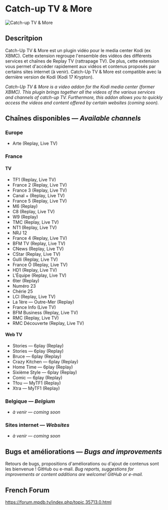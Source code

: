 # Catch-up TV & More
![Catch-up TV & More](https://github.com/SylvainCecchetto/plugin.video.catchuptvandmore/raw/master/icon.png)

## Descritpion
Catch-Up TV & More est un plugin vidéo pour le media center Kodi (ex XBMC).
Cette extension regroupe l'ensemble des vidéos des différents services et chaînes de Replay TV (rattrapage TV). De plus, cette extension vous permet d'accéder rapidement aux vidéos et contenus proposés par certains sites internet (à venir).
Catch-Up TV & More est compatible avec la dernière version de Kodi (Kodi 17 Krypton).

*Catch-Up TV & More is a video addon for the Kodi media center (former XBMC).*
*This plugin brings together all the videos of the various services and channels of catch-up TV. Furthermore, this addon allows you to quickly access the videos and content offered by certain websites (coming soon).*

## Chaînes disponibles — *Available channels*
### Europe
- Arte (Replay, Live TV)

### France
#### TV
- TF1 (Replay, Live TV)
- France 2 (Replay, Live TV)
- France 3 (Replay, Live TV)
- Canal + (Replay, Live TV)
- France 5 (Replay, Live TV)
- M6 (Replay)
- C8 (Replay, Live TV)
- W9 (Replay)
- TMC (Replay, Live TV)
- NT1 (Replay, Live TV)
- NRJ 12
- France 4 (Replay, Live TV)
- BFM TV (Replay, Live TV)
- CNews (Replay, Live TV)
- CStar (Replay, Live TV)
- Gulli (Replay, Live TV)
- France Ô (Replay, Live TV)
- HD1 (Replay, Live TV)
- L'Équipe (Replay, Live TV)
- 6ter (Replay)
- Numéro 23
- Chérie 25
- LCI (Replay, Live TV)
- La 1ère — Outre-Mer (Replay)
- France Info (Live TV)
- BFM Business (Replay, Live TV)
- RMC (Replay, Live TV)
- RMC Découverte (Replay, Live TV)

#### Web TV
- Stories — 6play (Replay)
- Stories — 6play (Replay)
- Bruce — 6play (Replay)
- Crazy Kitchen — 6play (Replay)
- Home Time — 6play (Replay)
- Sixième Style — 6play (Replay)
- Comic — 6play (Replay)
- Tfou — MyTF1 (Replay)
- Xtra — MyTF1 (Replay)


### Belgique — *Belgium*
- *à venir* — *coming soon*

### Sites internet — *Websites*
- *à venir* — *coming soon*

## Bugs et améliorations — *Bugs and improvements*
Retours de bugs, propositions d'améliorations ou d'ajout de contenus sont les bienvenue ! GitHub ou e-mail.
*Bug reports, suggestions for improvements or content additions are welcome! GitHub or e-mail.*

## French Forum
<https://forum.mpdb.tv/index.php/topic,35713.0.html>
